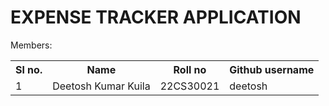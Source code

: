 # EXPENSE TRACKER APPLICATION

Members:

<table>
  <tr>
    <th>Sl no.</th>
    <th>Name</th>
    <th>Roll no</th>
    <th>Github username</th>
  </tr>
  <tr>
    <td>1</td>
    <td>Deetosh Kumar Kuila</td>
    <td>22CS30021</td>
    <td>deetosh</td>
  </tr>
</table>
